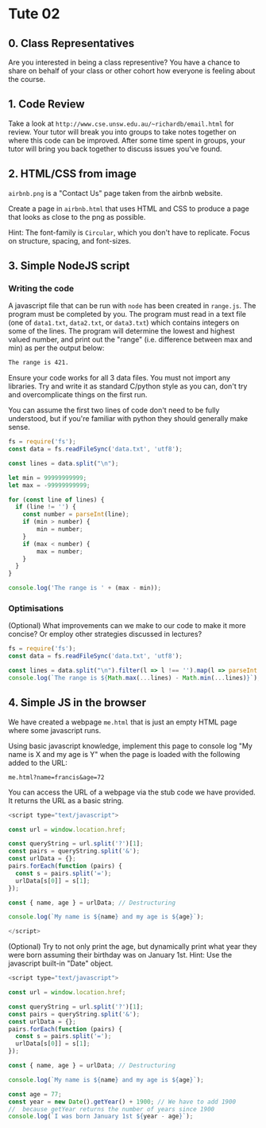 # Tute 02

## 0. Class Representatives

Are you interested in being a class representive? You have a chance to share on behalf of your class or other cohort how everyone is feeling about the course.

## 1. Code Review

Take a look at `http://www.cse.unsw.edu.au/~richardb/email.html` for review. Your tutor will break you into groups to take notes together on where this code can be improved. After some time spent in groups, your tutor will bring you back together to discuss issues you've found.

## 2. HTML/CSS from image

`airbnb.png` is a "Contact Us" page taken from the airbnb website.

Create a page in `airbnb.html` that uses HTML and CSS to produce a page that looks as close to the png as possible.

Hint: The font-family is `Circular`, which you don't have to replicate. Focus on structure, spacing, and font-sizes.

## 3. Simple NodeJS script

### Writing the code

A javascript file that can be run with `node` has been created in `range.js`. The program must be completed by you. The program must read in a text file (one of `data1.txt`, `data2.txt`, or `data3.txt`) which contains integers on some of the lines. The program will determine the lowest and highest valued number, and print out the "range" (i.e. difference between max and min) as per the output below:
```txt
The range is 421.
```

Ensure your code works for all 3 data files. You must not import any libraries. Try and write it as standard C/python style as you can, don't try and overcomplicate things on the first run.

You can assume the first two lines of code don't need to be fully understood, but if you're familiar with python they should generally make sense.

```js
fs = require('fs');
const data = fs.readFileSync('data.txt', 'utf8');

const lines = data.split("\n");

let min = 99999999999;
let max = -99999999999;

for (const line of lines) {
  if (line != '') {
  	const number = parseInt(line);
  	if (min > number) {
  		min = number;
  	}
  	if (max < number) {
  		max = number;
  	}
  }
}

console.log('The range is ' + (max - min));
```

### Optimisations

(Optional) What improvements can we make to our code to make it more concise? Or employ other strategies discussed in lectures?

```js
fs = require('fs');
const data = fs.readFileSync('data.txt', 'utf8');

const lines = data.split("\n").filter(l => l !== '').map(l => parseInt(l));
console.log(`The range is ${Math.max(...lines) - Math.min(...lines)}`);
````

## 4. Simple JS in the browser

We have created a webpage `me.html` that is just an empty HTML page where some javascript runs.

Using basic javascript knowledge, implement this page to console log "My name is X and my age is Y" when the page is loaded with the following added to the URL:

`me.html?name=francis&age=72`

You can access the URL of a webpage via the stub code we have provided. It returns the URL as a basic string.

```js
<script type="text/javascript">

const url = window.location.href;

const queryString = url.split('?')[1];
const pairs = queryString.split('&');
const urlData = {};
pairs.forEach(function (pairs) {
  const s = pairs.split('=');
  urlData[s[0]] = s[1];
});

const { name, age } = urlData; // Destructuring

console.log(`My name is ${name} and my age is ${age}`);

</script>
```

(Optional) Try to not only print the age, but dynamically print what year they were born assuming their birthday was on January 1st. Hint: Use the javascript built-in "Date" object.

```js
<script type="text/javascript">

const url = window.location.href;

const queryString = url.split('?')[1];
const pairs = queryString.split('&');
const urlData = {};
pairs.forEach(function (pairs) {
  const s = pairs.split('=');
  urlData[s[0]] = s[1];
});

const { name, age } = urlData; // Destructuring

console.log(`My name is ${name} and my age is ${age}`);

const age = 77;
const year = new Date().getYear() + 1900; // We have to add 1900
//  because getYear returns the number of years since 1900
console.log(`I was born January 1st ${year - age}`);
```

</script>
